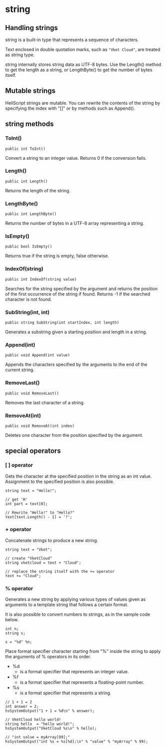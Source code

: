 
# string

## Handling strings
string is a built-in type that represents a sequence of characters.

Text enclosed in double quotation marks, such as `"Vket Cloud"`, are treated as string type.

string internally stores string data as UTF-8 bytes. Use the Length() method to get the length as a string, or LengthByte() to get the number of bytes itself.

## Mutable strings
HeliScript strings are mutable. You can rewrite the contents of the string by specifying the index with "[]" or by methods such as Append().




## string methods

### ToInt()
`public int ToInt()`

Convert a string to an integer value. Returns 0 if the conversion fails.

### Length()
`public int Length()`

Returns the length of the string.

### LengthByte()
`public int LengthByte()`

Returns the number of bytes in a UTF-8 array representing a string.

### IsEmpty()
`public bool IsEmpty()`

Returns true if the string is empty, false otherwise.

### IndexOf(string)
`public int IndexOf(string value)`

Searches for the string specified by the argument and returns the position of the first occurrence of the string if found. Returns -1 if the searched character is not found.

### SubString(int, int)
`public string SubString(int startIndex, int length)`

Generates a substring given a starting position and length in a string.

### Append(int)
`public void Append(int value)`

Appends the characters specified by the arguments to the end of the current string.

### RemoveLast()
`public void RemoveLast()`

Removes the last character of a string.

### RemoveAt(int)
`public void RemoveAt(int index)`

Deletes one character from the position specified by the argument.




## special operators

### [ ] operator
Gets the character at the specified position in the string as an int value. Assignment to the specified position is also possible.

```
string text = "Hello!";

// get 'H'
int part = text[0];

// Rewrite "Hello!" to "Hello?"
text[text.Length() - 1] = '?';
```

### + operator
Concatenate strings to produce a new string.

```
string text = "Vket";

// create "VketCloud"
string vketcloud = text + "Cloud";

// replace the string itself with the += operator
text += "Cloud";
```

### % operator
Generates a new string by applying various types of values given as arguments to a template string that follows a certain format.

It is also possible to convert numbers to strings, as in the sample code below.
```
int n;
string s;

s = "%d" %n;
```

Place format specifier character starting from "%" inside the string to apply the arguments of % operators in its order.

* %d
     * is a format specifier that represents an integer value.
* %f
     * is a format specifier that represents a floating-point number.
* %s
     * is a format specifier that represents a string.

```
// 1 + 1 = 2
int answer = 2;
hsSystemOutput("1 + 1 = %d\n" % answer);

// VketCloud hello world!
string hello  = "hello world!";
hsSystemOutput("VketCloud %s\n" % hello);

// "int value = myArray[99];"
hsSystemOutput("int %s = %s[%d];\n" % "value" % "myArray" % 99);
```